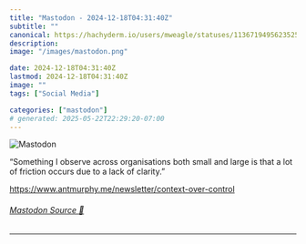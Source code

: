 ```yaml
---
title: "Mastodon - 2024-12-18T04:31:40Z"
subtitle: ""
canonical: https://hachyderm.io/users/mweagle/statuses/113671949562352592
description:
image: "/images/mastodon.png"

date: 2024-12-18T04:31:40Z
lastmod: 2024-12-18T04:31:40Z
image: ""
tags: ["Social Media"]

categories: ["mastodon"]
# generated: 2025-05-22T22:29:20-07:00
---
```

![Mastodon](/images/mastodon.png)

<p>“Something I observe across organisations both small and large is that a lot of friction occurs due to a lack of clarity.”</p><p><a href="https://www.antmurphy.me/newsletter/context-over-control" target="_blank" rel="nofollow noopener noreferrer" translate="no"><span class="invisible">https://www.</span><span class="ellipsis">antmurphy.me/newsletter/contex</span><span class="invisible">t-over-control</span></a></p>


###### [Mastodon Source 🐘](https://hachyderm.io/@mweagle/113671949562352592)

___
